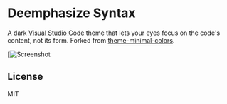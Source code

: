 # Deemphasize Syntax

A dark [Visual Studio Code](http://code.visualstudio.com) theme that lets your eyes focus on the code's content, not its form. Forked from [theme-minimal-colors](https://github.com/andradei/theme-minimal-colors).

[![Screenshot](https://github.com/firoxer/deemphasize-syntax/blob/master/screenshot.png)

## License

MIT